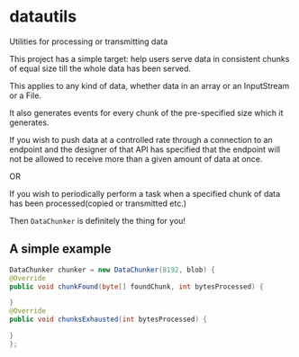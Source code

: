 # datautils
Utilities for processing or transmitting data

This project has a simple target: help users serve data in consistent chunks of equal size till the whole data has been served.

This applies to any kind of data, whether data in an array or an InputStream or a File.

It also generates events for every chunk of the pre-specified size which it generates.

If you wish to push data at a controlled rate through a connection to an endpoint and the designer of that API
has specified that the endpoint will not be allowed to receive more than a given amount of data at once.

OR

If you wish to periodically perform a task when a specified chunk of data has been processed(copied or transmitted etc.)

Then ```DataChunker``` is definitely the thing for you!

## A simple example


```java
DataChunker chunker = new DataChunker(8192, blob) {
@Override 
public void chunkFound(byte[] foundChunk, int bytesProcessed) {

}
@Override 
public void chunksExhausted(int bytesProcessed) { 

} 
};
```

